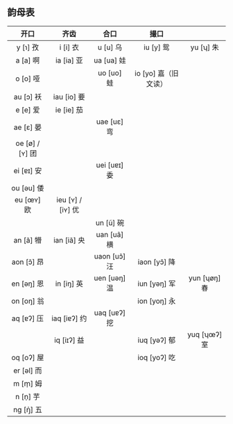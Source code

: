 ## 韵母表

|        开口         |         齐齿          |      合口      |          撮口          |                |
| :-----------------: | :-------------------: | :------------: | :--------------------: | :------------: |
|     y \[ɿ\] 孜      |      i \[i\] 衣       |   u \[u\] 乌   |      iu \[y\] 鸳       |  yu \[ʮ\] 朱   |
|     a \[a\] 啊      |     ia \[ia\] 亚      |  ua \[ua\] 娃  |                        |                |
|     o \[o\] 哑      |                       |  uo \[uo\] 蛙  | io \[yo\] 嘉（旧文读） |                |
|     au \[ɔ\] 袄     |     iau \[io\] 要     |                |                        |                |
|     e \[e\] 爱      |     ie \[ie\] 茄      |                |                        |                |
|     ae \[ɛ\] 晏     |                       | uae \[uɛ\] 弯  |                        |                |
| oe \[ø\] / \[ʏ\] 团 |                       |                |                        |                |
|    ei \[ɐɪ\] 安     |                       | uei \[uɐɪ\] 委 |                        |                |
|    ou \[əu\] 倭     |                       |                |                        |                |
|    eu \[œʏ\] 欧     | ieu \[ʏ\] / \[iʏ\] 优 |                |                        |                |
|                     |                       |  un \[ũ\] 碗   |                        |                |
|     an \[ã\] 㹙     |     ian \[iã\] 央     | uan \[uã\] 横  |                        |                |
|    aon \[ɔ̃\] 昂     |                       | uaon \[uɔ̃\] 汪 |     iaon \[yɔ̃\] 降     |                |
|    en \[əŋ\] 恩     |     in \[iŋ\] 英      | uen \[uəŋ\] 温 |     iun \[yəŋ\] 军     | yun \[ʮøŋ\] 春 |
|    on \[oŋ\] 翁     |                       |                |     ion \[yoŋ\] 永     |                |
|    aq \[ɐʔ\] 压     |    iaq \[iɐʔ\] 约     | uaq \[uɐʔ\] 挖 |                        |                |
|                     |     iq \[iɪʔ\] 益     |                |     iuq \[yəʔ\] 郁     | yuq \[ʮœʔ\] 室 |
|    oq \[oʔ\] 屋     |                       |                |     ioq \[yoʔ\] 吃     |                |
|    er \[əl\] 而     |                       |                |                        |                |
|     m \[m̩\] 姆      |                       |                |                        |                |
|     n \[n̩\] 芋      |                       |                |                        |                |
|     ng \[ŋ̍\] 五     |                       |                |                        |                |